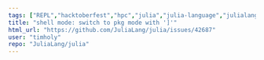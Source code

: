```yaml
---
tags: ["REPL","hacktoberfest","hpc","julia","julia-language","julialang","machine-learning","numerical","programming-language","science","scientific"]
title: "shell mode: switch to pkg mode with ']'"
html_url: "https://github.com/JuliaLang/julia/issues/42687"
user: "timholy"
repo: "JuliaLang/julia"
---
```


